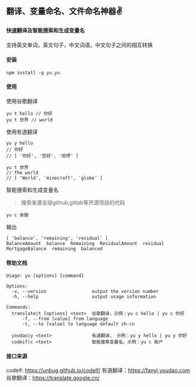 ## 翻译、变量命名、文件命名神器✌

#### 快速翻译及智能搜索和生成变量名
支持英文单词，英文句子，中文词语，中文句子之间的相互转换

#### 安装
```
npm install -g yu.yu
```

#### 使用
使用谷歌翻译
```
yu t hello // 你好
yu t 世界 // world
```
使用有道翻译
```
yu y hello 
// 你好
// [ '你好', '您好', '哈啰' ]

yu t 世界
// The world
// [ 'World', 'minecraft', 'globe' ]
```
智能搜索和生成变量名
> 搜索来源全球github,gitlab等开源项目的代码
```
yu c 余额
```
输出
```
[ 'balance', 'remaining', 'residual' ]
BalanceAmount  balance  Remaining  ResidualAmount  residual  MortgageBalance  remaining  balanced
```

#### 帮助文档
```
Usage: yu [options] [command]

Options:
  -v, --version                 output the version number
  -h, --help                    output usage information

Commands:
  translate|t [options] <text>  谷歌翻译，示例：yu c hello | yu c 你好
      -f, --from [value] from language
      -t, --to [value] to language default zh-cn
      
  youdao|y <text>               有道翻译， 示例：yu y hello | yu y 你好
  codeif|c <text>               智能搜索变量名，示例：yu c 账户
```

#### 接口来源
codeif: https://unbug.github.io/codelf/
有道翻译：https://fanyi.youdao.com
谷歌翻译：https://translate.google.cn/